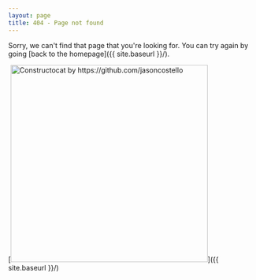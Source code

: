 ```yaml
---
layout: page
title: 404 - Page not found
---
```


Sorry, we can't find that page that you're looking for. You can try again by going [back to the homepage]({{ site.baseurl }}/).

[<img src="{{ site.baseurl }}/images/n4.jpg" alt="Constructocat by https://github.com/jasoncostello" style="width: 400px;"/>]({{ site.baseurl }}/)
